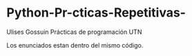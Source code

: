# Python-Pr-cticas-Repetitivas-
Ulises Gossuin Prácticas de programación UTN

Los enunciados estan dentro del mismo código.
